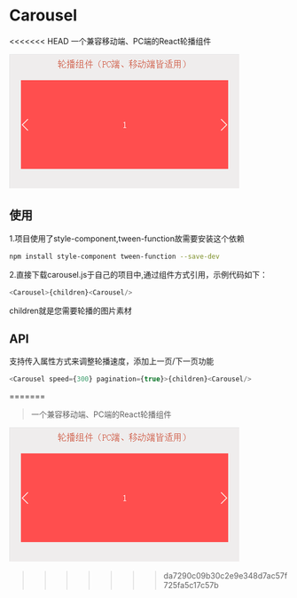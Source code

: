 # Carousel
<<<<<<< HEAD
一个兼容移动端、PC端的React轮播组件

![](./carousel.gif)

## 使用

1.项目使用了style-component,tween-function故需要安装这个依赖
```sh
npm install style-component tween-function --save-dev
```
2.直接下载carousel.js于自己的项目中,通过组件方式引用，示例代码如下：
```js
<Carousel>{children}<Carousel/>
```
children就是您需要轮播的图片素材

## API

支持传入属性方式来调整轮播速度，添加上一页/下一页功能

```js
<Carousel speed={300} pagination={true}>{children}<Carousel/>
```
=======
> 一个兼容移动端、PC端的React轮播组件


![](./carousel.gif)


>>>>>>> da7290c09b30c2e9e348d7ac57f725fa5c17c57b

